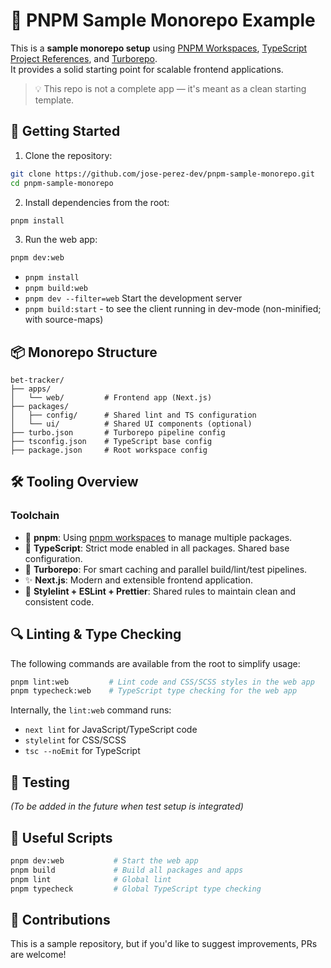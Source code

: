 # 🧪 PNPM Sample Monorepo Example

This is a **sample monorepo setup** using [PNPM Workspaces](https://pnpm.io/workspaces), [TypeScript Project References](https://www.typescriptlang.org/docs/handbook/project-references.html), and [Turborepo](https://turbo.build/repo).  
It provides a solid starting point for scalable frontend applications.

> 💡 This repo is not a complete app — it's meant as a clean starting template.


## 🚀 Getting Started

1. Clone the repository:

```bash
git clone https://github.com/jose-perez-dev/pnpm-sample-monorepo.git
cd pnpm-sample-monorepo
```

2. Install dependencies from the root:

```bash
pnpm install
```

3. Run the web app:

```bash
pnpm dev:web
```

- `pnpm install`
- `pnpm build:web`
- `pnpm dev --filter=web` Start the development server
- `pnpm build:start` - to see the client running in dev-mode (non-minified; with source-maps)

## 📦 Monorepo Structure

```text
bet-tracker/
├── apps/
│   └── web/         # Frontend app (Next.js)
├── packages/
│   ├── config/      # Shared lint and TS configuration
│   └── ui/          # Shared UI components (optional)
├── turbo.json       # Turborepo pipeline config
├── tsconfig.json    # TypeScript base config
├── package.json     # Root workspace config
```

## 🛠️ Tooling Overview

### Toolchain

* 🧩 **pnpm**: Using [pnpm workspaces](https://pnpm.io/workspaces) to manage multiple packages.
* 🧪 **TypeScript**: Strict mode enabled in all packages. Shared base configuration.
* 🚀 **Turborepo**: For smart caching and parallel build/lint/test pipelines.
* ✨ **Next.js**: Modern and extensible frontend application.
* 🎨 **Stylelint + ESLint + Prettier**: Shared rules to maintain clean and consistent code.

## 🔍 Linting & Type Checking

The following commands are available from the root to simplify usage:

```bash
pnpm lint:web         # Lint code and CSS/SCSS styles in the web app
pnpm typecheck:web    # TypeScript type checking for the web app
```

Internally, the `lint:web` command runs:

* `next lint` for JavaScript/TypeScript code
* `stylelint` for CSS/SCSS
* `tsc --noEmit` for TypeScript

## 🧪 Testing

*(To be added in the future when test setup is integrated)*

## 🧰 Useful Scripts

```bash
pnpm dev:web           # Start the web app
pnpm build             # Build all packages and apps
pnpm lint              # Global lint
pnpm typecheck         # Global TypeScript type checking
```

## 🤝 Contributions

This is a sample repository, but if you'd like to suggest improvements, PRs are welcome!

